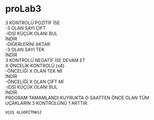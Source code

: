 # proLab3

3 KONTROLÜ POZİTİF İSE  
        -3 OLAN SAYI ÇİFT  
            -IDSİ KÜÇÜK OLANI BUL  
                İNDİR  
            -DİĞERLERİNİ AKTAR  
        -3 OLAN SAYI TEK  
            İNDİR  
    3 KONTROLÜ NEGATİF İSE DEVAM ET  
        X ÖNCELİK KONTROLÜ (x4)  
            -ÖNCELİĞİ X OLAN TEK Mİ  
                İNDİR  
            -ÖNCELİĞİ X OLAN ÇİFT Mİ  
                -IDSİ KÜÇÜK OLANI BUL  
                    İNDİR  
    PROGRAM TAMAMLANDI KUYRUKTA O SAATTEN ÖNCE OLAN TÜM UÇAKLARIN 3 KONTROLÜNÜ 1 ARTTIR.  
      
    UÇUŞ ALGORİTMASI  
